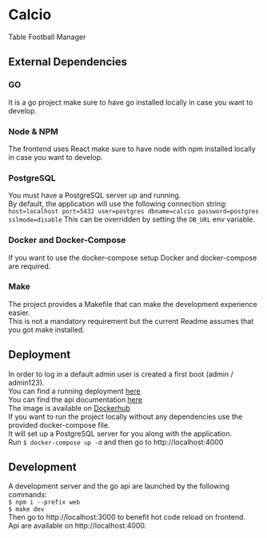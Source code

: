 # Calcio

Table Football Manager

## External Dependencies

### GO

It is a go project make sure to have go installed locally in case you want to develop.

### Node & NPM

The frontend uses React make sure to have node with npm installed locally in case you want to develop.

### PostgreSQL

You must have a PostgreSQL server up and running.  
By default, the application will use the following connection string:  
`host=localhost port=5432 user=postgres dbname=calcio password=postgres sslmode=disable`
This can be overridden by setting the `DB_URL` env variable.

### Docker and Docker-Compose

If you want to use the docker-compose setup Docker and docker-compose are required.

### Make

The project provides a Makefile that can make the development experience easier.  
This is not a mandatory requirement but the current Readme assumes that you got make installed.

## Deployment

In order to log in a default admin user is created a first boot (admin / admin123).  
You can find a running deployment [here](https://calcio.alpchemist.ch)  
You can find the api documentation [here](https://calcio.alpchemist.ch/doc/index.html)  
The image is available on [Dockerhub](https://hub.docker.com/r/royalmist/calcio)  
If you want to run the project locally without any dependencies use the provided docker-compose file.  
It will set up a PostgreSQL server for you along with the application.  
Run `$ docker-compose up -d` and then go to http://localhost:4000

## Development

A development server and the go api are launched by the following commands:  
`$ npm i --prefix web`  
`$ make dev`  
Then go to http://localhost:3000 to benefit hot code reload on frontend.  
Api are available on http://localhost:4000.
